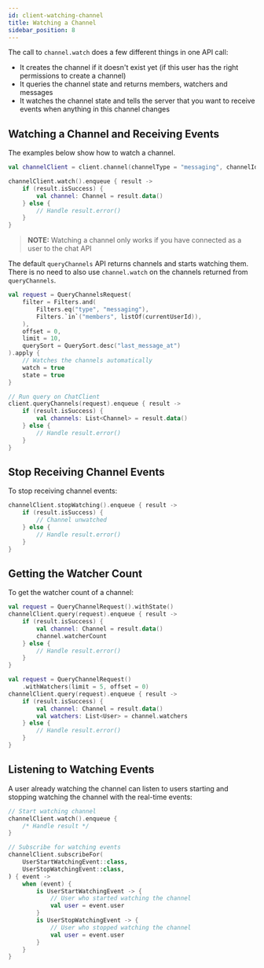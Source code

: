 ```yaml
---
id: client-watching-channel
title: Watching a Channel
sidebar_position: 8
---
```



The call to `channel.watch` does a few different things in one API call:

- It creates the channel if it doesn't exist yet (if this user has the right permissions to create a channel)
- It queries the channel state and returns members, watchers and messages
- It watches the channel state and tells the server that you want to receive events when anything in this channel changes

## Watching a Channel and Receiving Events

The examples below show how to watch a channel.

```kotlin
val channelClient = client.channel(channelType = "messaging", channelId = "general")

channelClient.watch().enqueue { result ->
    if (result.isSuccess) {
        val channel: Channel = result.data()
    } else {
        // Handle result.error()
    }
}
```
> **NOTE:** Watching a channel only works if you have connected as a user to the chat API

The default `queryChannels` API returns channels and starts watching them. There is no need to also use `channel.watch` on the channels returned from `queryChannels`.

```kotlin
val request = QueryChannelsRequest(
    filter = Filters.and(
        Filters.eq("type", "messaging"),
        Filters.`in`("members", listOf(currentUserId)),
    ),
    offset = 0,
    limit = 10,
    querySort = QuerySort.desc("last_message_at")
).apply {
    // Watches the channels automatically
    watch = true
    state = true
}

// Run query on ChatClient
client.queryChannels(request).enqueue { result ->
    if (result.isSuccess) {
        val channels: List<Channel> = result.data()
    } else {
        // Handle result.error()
    }
}
```

## Stop Receiving Channel Events

To stop receiving channel events:

```kotlin
channelClient.stopWatching().enqueue { result ->
    if (result.isSuccess) {
        // Channel unwatched
    } else {
        // Handle result.error()
    }
}
```

## Getting the Watcher Count

To get the watcher count of a channel:

```kotlin
val request = QueryChannelRequest().withState()
channelClient.query(request).enqueue { result ->
    if (result.isSuccess) {
        val channel: Channel = result.data()
        channel.watcherCount
    } else {
        // Handle result.error()
    }
}
```

```kotlin
val request = QueryChannelRequest()
    .withWatchers(limit = 5, offset = 0)
channelClient.query(request).enqueue { result ->
    if (result.isSuccess) {
        val channel: Channel = result.data()
        val watchers: List<User> = channel.watchers
    } else {
        // Handle result.error()
    }
}
```

## Listening to Watching Events

A user already watching the channel can listen to users starting and stopping watching the channel with the real-time events:

```kotlin
// Start watching channel
channelClient.watch().enqueue {
    /* Handle result */
}

// Subscribe for watching events
channelClient.subscribeFor(
    UserStartWatchingEvent::class,
    UserStopWatchingEvent::class,
) { event ->
    when (event) {
        is UserStartWatchingEvent -> {
            // User who started watching the channel
            val user = event.user
        }
        is UserStopWatchingEvent -> {
            // User who stopped watching the channel
            val user = event.user
        }
    }
}
```
